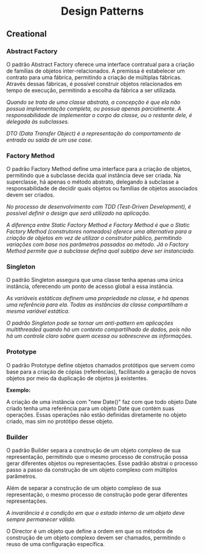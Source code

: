 <h1 align="center">Design Patterns</h1>

<h2>Creational</h2>

<h3>Abstract Factory</h3>

<p>O padrão Abstract Factory oferece uma interface contratual para a criação de famílias de objetos inter-relacionados. A premissa é estabelecer um contrato para uma fábrica, permitindo a criação de múltiplas fábricas. Através dessas fábricas, é possível construir objetos relacionados em tempo de execução, permitindo a escolha da fábrica a ser utilizada.</p>

*Quando se trata de uma classe abstrata, a concepção é que ela não possua implementação completa, ou possua apenas parcialmente. A responsabilidade de implementar o corpo da classe, ou o restante dele, é delegada às subclasses.*

*DTO (Data Transfer Object) é a representação do comportamento de entrada ou saída de um use case.*

<h3>Factory Method</h3>

<p>O padrão Factory Method define uma interface para a criação de objetos, permitindo que a subclasse decida qual instância deve ser criada. Na superclasse, há apenas o método abstrato, delegando à subclasse a responsabilidade de decidir quais objetos ou famílias de objetos associados devem ser criados.</p>

*No processo de desenvolvimento com TDD (Test-Driven Development), é possível definir o design que será utilizado na aplicação.*

*A diferença entre Static Factory Method e Factory Method é que o Static Factory Method (construtores nomeados) oferece uma alternativa para a criação de objetos em vez de utilizar o construtor público, permitindo variações com base nos parâmetros passados ao método. Já o Factory Method permite que a subclasse defina qual subtipo deve ser instanciado.*

<h3>Singleton</h3>

<p>O padrão Singleton assegura que uma classe tenha apenas uma única instância, oferecendo um ponto de acesso global a essa instância.</p>

*As variáveis estáticas definem uma propriedade na classe, e há apenas uma referência para ela. Todas as instâncias da classe compartilham a mesma variável estática.*

*O padrão Singleton pode se tornar um anti-pattern em aplicações multithreaded quando há um contexto compartilhado de dados, pois não há um controle claro sobre quem acessa ou sobrescreve as informações.*

<h3>Prototype</h3>

<p>O padrão Prototype define objetos chamados protótipos que servem como base para a criação de cópias (referências), facilitando a geração de novos objetos por meio da duplicação de objetos já existentes.</p>

<strong>Exemplo:</strong>

<p>A criação de uma instância com "new Date()" faz com que todo objeto Date criado tenha uma referência para um objeto Date que contém suas operações. Essas operações não estão definidas diretamente no objeto criado, mas sim no protótipo desse objeto.</p>

<h3>Builder</h3>

<p>O padrão Builder separa a construção de um objeto complexo de sua representação, permitindo que o mesmo processo de construção possa gerar diferentes objetos ou representações. Esse padrão abstrai o processo passo a passo da construção de um objeto complexo com múltiplos parâmetros.</p>

<p>Além de separar a construção de um objeto complexo de sua representação, o mesmo processo de construção pode gerar diferentes representações.</p>

*A invariância é a condição em que o estado interno de um objeto deve sempre permanecer válido.*

<p>O Director é um objeto que define a ordem em que os métodos de construção de um objeto complexo devem ser chamados, permitindo o reuso de uma configuração específica.</p>

